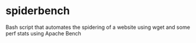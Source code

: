 # spiderbench
Bash script that automates the spidering of a website using wget and some perf stats using Apache Bench
